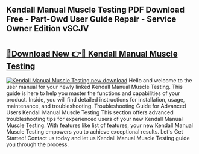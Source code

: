 ## Kendall Manual Muscle Testing PDF Download Free - Part-Owd User Guide Repair - Service Owner Edition vSCJV

# <h2><a href="http://bc40536.oget.top/?id=Kendall+Manual+Muscle+Testing">🔗Download New 👉🔴 Kendall Manual Muscle Testing</a></h2>

[![Kendall Manual Muscle Testing new download](https://i.imgur.com/5g1atiW.png)](http://bc40536.oget.top/?id=Kendall+Manual+Muscle+Testing)
Hello and welcome to the user manual for your newly linked Kendall Manual Muscle Testing. This guide is here to help you master the functions and capabilities of your product. Inside, you will find detailed instructions for installation, usage, maintenance, and troubleshooting. Troubleshooting Guide for Advanced Users Kendall Manual Muscle Testing This section offers advanced troubleshooting tips for experienced users of your new Kendall Manual Muscle Testing. With features like list of features, your new Kendall Manual Muscle Testing empowers you to achieve exceptional results. Let's Get Started! Contact us today and let us Kendall Manual Muscle Testing guide you through the process.
